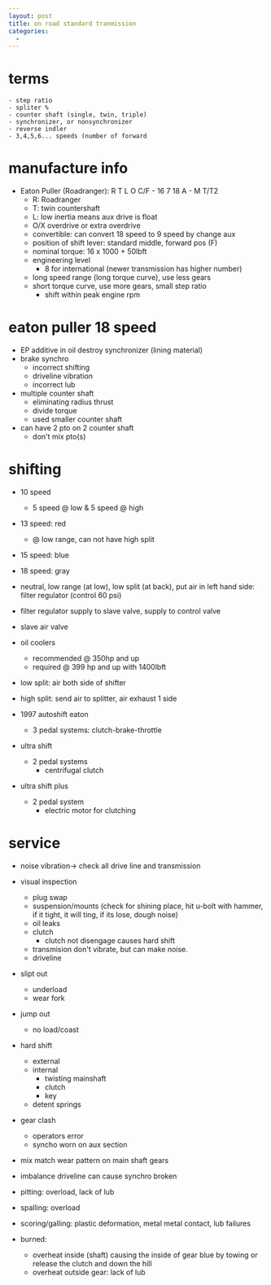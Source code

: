 ```yaml
---
layout: post
title: on road standard tranmission
categories:
  -
---
```


# terms
    - step ratio
    - spliter %
    - counter shaft (single, twin, triple)
    - synchronizer, or nonsynchronizer
    - reverse indler
    - 3,4,5,6... speeds (number of forward

# manufacture info

- Eaton Puller (Roadranger): R T L O C/F - 16 7 18 A - M T/T2
    - R: Roadranger
    - T: twin countershaft
    - L: low inertia means aux drive is float
    - O/X overdrive or extra overdrive
    - convertible: can convert 18 speed to 9 speed by change aux
    - position of shift lever: standard middle, forward pos (F)
    - nominal torque: 16 x 1000 + 50lbft
    - engineering level
        - 8 for international (newer transmission has higher number)
    - long speed range (long torque curve), use less gears
    - short torque curve, use more gears, small step ratio
        - shift within peak engine rpm

# eaton puller 18 speed

- EP additive in oil destroy synchronizer (lining material)
- brake synchro
    - incorrect shifting
    - driveline vibration
    - incorrect lub
- multiple counter shaft
    - eliminating radius thrust
    - divide torque
    - used smaller counter shaft
- can have 2 pto on 2 counter shaft
    - don't mix pto(s)

# shifting

- 10 speed
    - 5 speed @ low & 5 speed @ high
- 13 speed: red
    - @ low range, can not have high split
- 15 speed: blue
- 18 speed: gray
- neutral, low range (at low), low split (at back), put air in left hand side: filter regulator (control 60 psi)

- filter regulator supply to slave valve, supply to control valve
- slave air valve

- oil coolers
    - recommended @ 350hp and up
    - required @ 399 hp and up with 1400lbft
- low split: air both side of shifter
- high split: send air to splitter, air exhaust 1 side

- 1997 autoshift eaton
    - 3 pedal systems: clutch-brake-throttle
- ultra shift
    - 2 pedal systems
        - centrifugal clutch
- ultra shift plus
    - 2 pedal system
        - electric motor for clutching

# service

- noise vibration-> check all drive line and transmission
- visual inspection
    - plug swap
    - suspension/mounts (check for shining place, hit u-bolt with hammer, if it tight, it will ting, if its lose, dough noise)
    - oil leaks
    - clutch
        - clutch not disengage causes hard shift
    - transmision don't vibrate, but can make noise.
    - driveline
- slipt out
    - underload
    - wear fork
- jump out
    - no load/coast
- hard shift
    - external
    - internal
        - twisting mainshaft
        - clutch
        - key
    - detent springs
- gear clash
    - operators error
    - syncho worn on aux section
- mix match wear pattern on main shaft gears
- imbalance driveline can cause synchro broken

- pitting: overload, lack of lub
- spalling: overload
- scoring/galling: plastic deformation, metal metal contact, lub failures
- burned: 
    - overheat inside (shaft) causing the inside of gear blue by towing or release the clutch and down the hill
    - overheat outside gear: lack of lub
